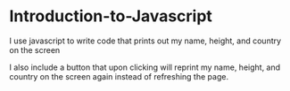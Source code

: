 # Introduction-to-Javascript

I use javascript to write code that prints out my name, height, and country on the screen

I also include a button that upon clicking will reprint my name, height, and country on the screen again instead of refreshing the page.
